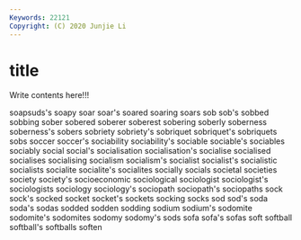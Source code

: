 ```yaml
---
Keywords: 22121
Copyright: (C) 2020 Junjie Li
---
```


# title

Write contents here!!!

soapsuds's 
soapy 
soar 
soar's 
soared 
soaring
soars 
sob 
sob's 
sobbed 
sobbing 
sober 
sobered 
soberer 
soberest 
sobering
soberly 
soberness 
soberness's 
sobers 
sobriety 
sobriety's 
sobriquet 
sobriquet's 
sobriquets 
sobs
soccer 
soccer's 
sociability 
sociability's 
sociable 
sociable's 
sociables 
sociably 
social 
social's
socialisation 
socialisation's 
socialise 
socialised 
socialises 
socialising 
socialism 
socialism's 
socialist 
socialist's
socialistic 
socialists 
socialite 
socialite's 
socialites 
socially 
socials 
societal 
societies 
society
society's 
socioeconomic 
sociological 
sociologist 
sociologist's 
sociologists 
sociology 
sociology's 
sociopath 
sociopath's
sociopaths 
sock 
sock's 
socked 
socket 
socket's 
sockets 
socking 
socks 
sod
sod's 
soda 
soda's 
sodas 
sodded 
sodden 
sodding 
sodium 
sodium's 
sodomite
sodomite's 
sodomites 
sodomy 
sodomy's 
sods 
sofa 
sofa's 
sofas 
soft 
softball
softball's 
softballs 
soften 
